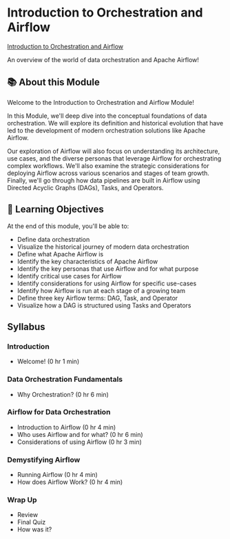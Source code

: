 # Introduction to Orchestration and Airflow

[Introduction to Orchestration and Airflow](https://academy.astronomer.io/introduction-to-orchestration-and-airflow)

An overview of the world of data orchestration and Apache Airflow!

## 📚 About this Module

Welcome to the Introduction to Orchestration and Airflow Module!

In this Module, we'll deep dive into the conceptual foundations of data orchestration. We will explore its definition and historical evolution that have led to the development of modern orchestration solutions like Apache Airflow.

Our exploration of Airflow will also focus on understanding its architecture, use cases, and the diverse personas that leverage Airflow for orchestrating complex workflows. We'll also examine the strategic considerations for deploying Airflow across various scenarios and stages of team growth. Finally, we'll go through how data pipelines are built in Airflow using Directed Acyclic Graphs (DAGs), Tasks, and Operators.

## 🎯 Learning Objectives

At the end of this module, you'll be able to:

- Define data orchestration
- Visualize the historical journey of modern data orchestration
- Define what Apache Airflow is
- Identify the key characteristics of Apache Airflow
- Identify the key personas that use Airflow and for what purpose
- Identify critical use cases for Airflow
- Identify considerations for using Airflow for specific use-cases
- Identify how Airflow is run at each stage of a growing team
- Define three key Airflow terms: DAG, Task, and Operator
- Visualize how a DAG is structured using Tasks and Operators

## Syllabus

### Introduction

- Welcome! (0 hr 1 min)

### Data Orchestration Fundamentals

- Why Orchestration? (0 hr 6 min)

### Airflow for Data Orchestration

- Introduction to Airflow (0 hr 4 min)
- Who uses Airflow and for what? (0 hr 6 min)
- Considerations of using Airflow (0 hr 3 min)

### Demystifying Airflow

- Running Airflow (0 hr 4 min)
- How does Airflow Work? (0 hr 4 min)

### Wrap Up

- Review
- Final Quiz
- How was it?
